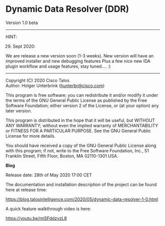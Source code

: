 # Dynamic Data Resolver (DDR) 

Version 1.0 beta 

---

HINT:

29. Sept 2020:

We are release a new version soon (1-3 weeks). 
New version will have an improved installer and new debugging features
Plus a few nice new IDA plugin workflow and usage features, stay tuned.... :)

---

Copyright (C) 2020 Cisco Talos  
Author: Holger Unterbrink (hunterbr@cisco.com)

This program is free software; you can redistribute it and/or modify
it under the terms of the GNU General Public License as published by
the Free Software Foundation; either version 2 of the License, or
(at your option) any later version.

This program is distributed in the hope that it will be useful,
but WITHOUT ANY WARRANTY; without even the implied warranty of
MERCHANTABILITY or FITNESS FOR A PARTICULAR PURPOSE.  See the
GNU General Public License for more details.

You should have received a copy of the GNU General Public License along
with this program; if not, write to the Free Software Foundation, Inc.,
51 Franklin Street, Fifth Floor, Boston, MA 02110-1301 USA.

**Blog**

Release date: 28th of May 2020 17:00 CET

The documentation and installation description of the project can be found here at release time:

https://blog.talosintelligence.com/2020/05/dynamic-data-resolver-1-0.html

A quick feature walkthrough video is here:

https://youtu.be/miSFddzvzL8




